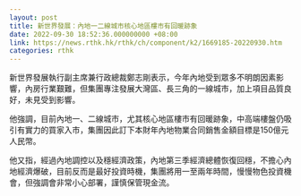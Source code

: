 ```yaml
---
layout: post
title: 新世界發展：內地一二線城市核心地區樓市有回暖跡象
date: 2022-09-30 18:52:36.000000000 +08:00
link: https://news.rthk.hk/rthk/ch/component/k2/1669185-20220930.htm
categories: rthk
---
```


新世界發展執行副主席兼行政總裁鄭志剛表示，今年內地受到眾多不明朗因素影響，內房行業艱難，但集團專注發展大灣區、長三角的一線城市，加上項目品質良好，未見受到影響。

他強調，目前內地一、二線城市，尤其核心地區樓市有回暖跡象，中高端樓盤仍吸引有實力的買家入市，集團因此訂下本財年內地物業合同銷售金額目標是150億元人民幣。

他又指，經過內地調控以及穩經濟政策，內地第三季經濟總體恢復回穩，不擔心內地經濟爆破，目前反而是最好投資時機，集團將用一至兩年時間，慢慢物色投資機會，但強調會非常小心部署，謹慎保管現金流。
